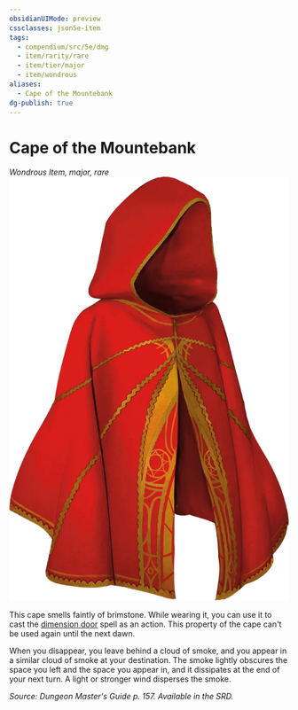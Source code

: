 ```yaml
---
obsidianUIMode: preview
cssclasses: json5e-item
tags:
  - compendium/src/5e/dmg
  - item/rarity/rare
  - item/tier/major
  - item/wondrous
aliases:
  - Cape of the Mountebank
dg-publish: true
---
```

# Cape of the Mountebank
*Wondrous Item, major, rare*  
![](https://raw.githubusercontent.com/5etools-mirror-2/5etools-img/main/items/DMG/Cape%20of%20the%20Mountebank.webp#right)  


This cape smells faintly of brimstone. While wearing it, you can use it to cast the [dimension door](/Admin/CLI/spells/dimension-door.md) spell as an action. This property of the cape can't be used again until the next dawn.

When you disappear, you leave behind a cloud of smoke, and you appear in a similar cloud of smoke at your destination. The smoke lightly obscures the space you left and the space you appear in, and it dissipates at the end of your next turn. A light or stronger wind disperses the smoke.

*Source: Dungeon Master's Guide p. 157. Available in the SRD.*